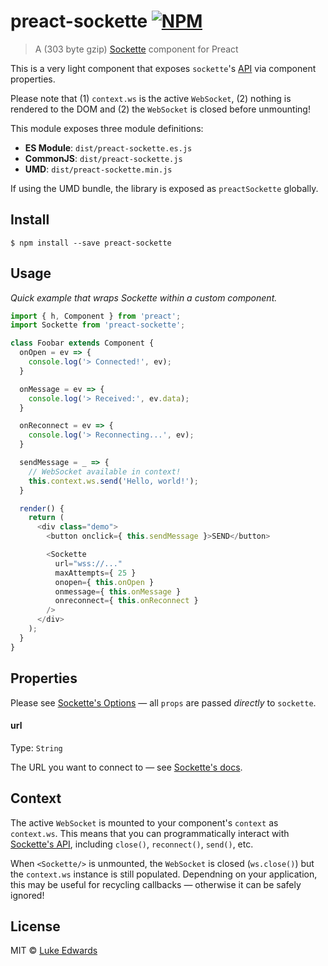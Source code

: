 # preact-sockette [![NPM](https://img.shields.io/npm/v/preact-sockette.svg)](https://www.npmjs.com/package/preact-sockette)

> A (303 byte gzip) [Sockette](https://github.com/lukeed/sockette) component for Preact

This is a very light component that exposes `sockette`'s [API](https://github.com/lukeed/sockette#api) via component properties.

Please note that (1) `context.ws` is the active `WebSocket`, (2) nothing is rendered to the DOM and (2) the `WebSocket` is closed before unmounting!

This module exposes three module definitions:

* **ES Module**: `dist/preact-sockette.es.js`
* **CommonJS**: `dist/preact-sockette.js`
* **UMD**: `dist/preact-sockette.min.js`

If using the UMD bundle, the library is exposed as `preactSockette` globally.

## Install

```
$ npm install --save preact-sockette
```

## Usage

_Quick example that wraps Sockette within a custom component._

```js
import { h, Component } from 'preact';
import Sockette from 'preact-sockette';

class Foobar extends Component {
  onOpen = ev => {
    console.log('> Connected!', ev);
  }

  onMessage = ev => {
    console.log('> Received:', ev.data);
  }

  onReconnect = ev => {
    console.log('> Reconnecting...', ev);
  }

  sendMessage = _ => {
    // WebSocket available in context!
    this.context.ws.send('Hello, world!');
  }

  render() {
    return (
      <div class="demo">
        <button onclick={ this.sendMessage }>SEND</button>

        <Sockette
          url="wss://..."
          maxAttempts={ 25 }
          onopen={ this.onOpen }
          onmessage={ this.onMessage }
          onreconnect={ this.onReconnect }
        />
      </div>
    );
  }
}
```


## Properties

Please see [Sockette's Options](https://github.com/lukeed/sockette#socketteurl-options) &mdash; all `props` are passed _directly_ to `sockette`.

#### url
Type: `String`<br>

The URL you want to connect to &mdash; see [Sockette's docs](https://github.com/lukeed/sockette#url).


## Context

The active `WebSocket` is mounted to your component's `context` as `context.ws`. This means that you can programmatically interact with [Sockette's API](https://github.com/lukeed/sockette#api), including `close()`, `reconnect()`, `send()`, etc.

When `<Sockette/>` is unmounted, the `WebSocket` is closed (`ws.close()`) but the `context.ws` instance is still populated. Dependning on your application, this may be useful for recycling callbacks &mdash; otherwise it can be safely ignored!


## License

MIT © [Luke Edwards](https://lukeed.com)
